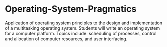 # Operating-System-Pragmatics
Application of operating system principles to the design and implementation of a multitasking operating system. Students will write an operating system for a computer platform. Topics include: scheduling of processes, control and allocation of computer resources, and user interfacing.
